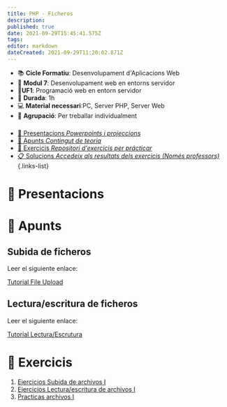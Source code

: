 ```yaml
---
title: PHP - Ficheros
description: 
published: true
date: 2021-09-29T15:45:41.575Z
tags: 
editor: markdown
dateCreated: 2021-09-29T11:20:02.871Z
---
```


- :books: **Cicle Formatiu**: Desenvolupament d'Aplicacions Web
- :notebook_with_decorative_cover: **Modul 7**:  Desenvolupament web en entorns servidor
- :scroll:**UF1**: Programació web en entorn servidor
- :calendar: **Durada**: 1h
- :computer: **Material necessari**:PC, Server PHP, Server Web
- :busts_in_silhouette: **Agrupació**: Per treballar individualment

###

- [:cinema: Presentacions *Powerpoints i projeccions*](#presentacions) 
- [:orange_book: Apunts *Contingut de teoria*](#apunts)
- [:pencil: Exercicis *Repositori d'exercicis per prácticar*](#exercicis)
- [:clipboard: Solucions *Accedeix als resultats dels exercicis (Només professors)*](sol)
{.links-list}

# :cinema: Presentacions

# :orange_book: Apunts

## Subida de ficheros 
Leer el siguiente enlace: 

[Tutorial File Upload](https://www.tutorialrepublic.com/php-tutorial/php-file-upload.php)

##  Lectura/escritura de ficheros

Leer el siguiente enlace: 

[Tutorial Lectura/Escrutura](https://www.youtube.com/watch?v=mADKmq526AI)



# :pencil: Exercicis

  
1. [Ejercicios Subida de archivos I](php-ejercicios-subida-archivos-1)
1. [Ejercicios Lectura/escritura de archivos I](php-ejercicios-lectura-escritura-archivos-1)
1. [Practicas archivos I](php-practicas-archivos-1)

